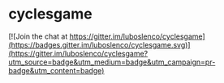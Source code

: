 cyclesgame
==============

[![Join the chat at https://gitter.im/luboslenco/cyclesgame](https://badges.gitter.im/luboslenco/cyclesgame.svg)](https://gitter.im/luboslenco/cyclesgame?utm_source=badge&utm_medium=badge&utm_campaign=pr-badge&utm_content=badge)
